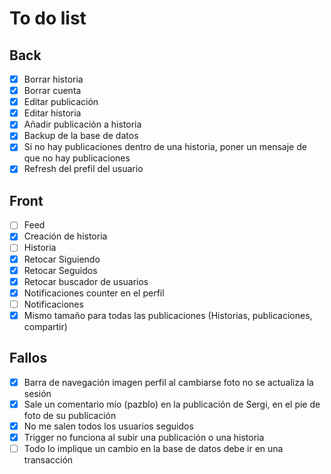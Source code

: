# To do list

## Back

- [x] Borrar historia
- [x] Borrar cuenta
- [x] Editar publicación
- [x] Editar historia
- [x] Añadir publicación a historia
- [x] Backup de la base de datos
- [x] Si no hay publicaciones dentro de una historia, poner un mensaje de que no hay publicaciones
- [x] Refresh del prefil del usuario

## Front

- [ ] Feed
- [x] Creación de historia
- [ ] Historia
- [x] Retocar Siguiendo
- [x] Retocar Seguidos
- [x] Retocar buscador de usuarios
- [x] Notificaciones counter en el perfil
- [ ] Notificaciones
- [x] Mismo tamaño para todas las publicaciones (Historias, publicaciones, compartir)

## Fallos

- [x] Barra de navegación imagen perfil al cambiarse foto no se actualiza la sesión
- [x] Sale un comentario mío (pazblo) en la publicación de Sergi, en el pie de foto de su publicación
- [x] No me salen todos los usuarios seguidos
- [x] Trigger no funciona al subir una publicación o una historia
- [ ] Todo lo implique un cambio en la base de datos debe ir en una transacción
